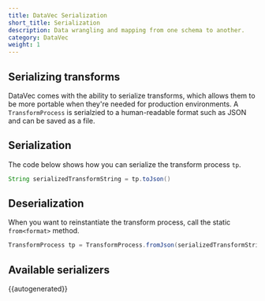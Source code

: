 ```yaml
---
title: DataVec Serialization
short_title: Serialization
description: Data wrangling and mapping from one schema to another.
category: DataVec
weight: 1
---
```


## Serializing transforms

DataVec comes with the ability to serialize transforms, which allows them to be more portable when they're needed for production environments. A `TransformProcess` is serialzied to a human-readable format such as JSON and can be saved as a file.

## Serialization

The code below shows how you can serialize the transform process `tp`.

```java
String serializedTransformString = tp.toJson()
```

## Deserialization

When you want to reinstantiate the transform process, call the static `from<format>` method.

```java
TransformProcess tp = TransformProcess.fromJson(serializedTransformString)
```


## Available serializers

{{autogenerated}}